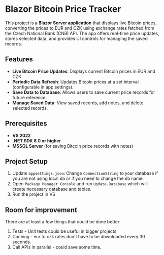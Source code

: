 # Blazor Bitcoin Price Tracker

This project is a **Blazor Server application** that displays live Bitcoin prices, converting the prices to EUR and CZK using exchange rates fetched from the Czech National Bank (CNB) API. The app offers real-time price updates, stores selected data, and provides UI controls for managing the saved records.

## Features

- **Live Bitcoin Price Updates**: Displays current Bitcoin prices in EUR and CZK.
- **Periodic Data Refresh**: Updates Bitcoin prices at a set interval (configurable in app settings).
- **Save Data to Database**: Allows users to save current price records for future reference.
- **Manage Saved Data**: View saved records, add notes, and delete selected records.

## Prerequisites

- **VS 2022**
- **.NET SDK 8.0 or higher**
- **MSSQL Server** (for saving Bitcoin price records with notes)

## Project Setup

1. Update `appsettings.json`: Change `ConnectionString` to your database if you are not using local db or if you need to change the db name.
2. Open `Package Manager Console` and run `Update-Database` which will create necessary database and tables.
3. Run the project in VS

## Room for improvement

There are at least a few things that could be done better:

1. Tests - Unit tests could be useful in bigger projects
2. Caching - eur to czk rates don't have to be downloaded every 30 seconds.
3. Call APIs in parallel - could save some time.

